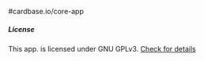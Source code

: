 #cardbase.io/core-app



##### License

This app. is licensed under GNU GPLv3. [Check for details](LICENSE)
